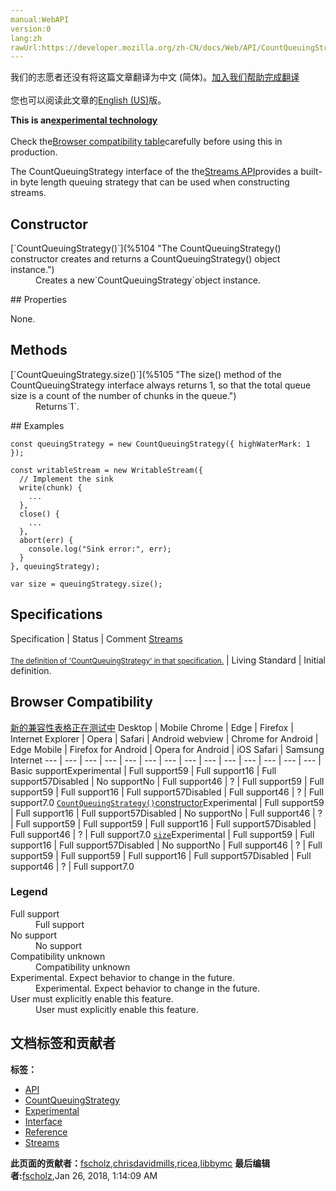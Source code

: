 ```yaml
---
manual:WebAPI
version:0
lang:zh
rawUrl:https://developer.mozilla.org/zh-CN/docs/Web/API/CountQueuingStrategy
---
```




<bdi>我们的志愿者还没有将这篇文章翻译为<bdi>中文 (简体)</bdi>。[加入我们帮助完成翻译](%5101 "")<br></br>您也可以阅读此文章的[English (US)](%5102 "")版。</bdi>






**This is an[experimental technology](%3404 "")**<br></br>Check the[Browser compatibility table](%5103 "")carefully before using this in production.




The CountQueuingStrategy interface of the the[Streams API](%4392 "")provides a built-in byte length queuing strategy that can be used when constructing streams.


## Constructor<a name="Constructor"></a>
<dl><dt>[`CountQueuingStrategy()`](%5104 "The CountQueuingStrategy() constructor creates and returns a CountQueuingStrategy() object instance.")</dt><dd>Creates a new`CountQueuingStrategy`object instance.</dd></dl>
## Properties<a name="Properties"></a>


None.


## Methods<a name="Methods"></a>
<dl><dt>[`CountQueuingStrategy.size()`](%5105 "The size() method of the CountQueuingStrategy interface always returns 1, so that the total queue size is a count of the number of chunks in the queue.")</dt><dd>Returns`1`.</dd></dl>
## Examples<a name="Examples"></a>

```
const queuingStrategy = new CountQueuingStrategy({ highWaterMark: 1 });

const writableStream = new WritableStream({
  // Implement the sink
  write(chunk) {
    ...
  },
  close() {
    ...
  },
  abort(err) {
    console.log("Sink error:", err);
  }
}, queuingStrategy);

var size = queuingStrategy.size();

```

## Specifications<a name="Specifications"></a>
Specification | Status | Comment 
[Streams<br></br><small>The definition of &#39;CountQueuingStrategy&#39; in that specification.</small>](%5106 "") | Living Standard | Initial definition. 


## Browser Compatibility<a name="Browser_Compatibility"></a>
[新的兼容性表格正在测试中<i></i>](%3360 "")
<abbr>Desktop<i></i></abbr> | <abbr>Mobile<i></i></abbr> 
<abbr>Chrome<i></i></abbr> | <abbr>Edge<i></i></abbr> | <abbr>Firefox<i></i></abbr> | <abbr>Internet Explorer<i></i></abbr> | <abbr>Opera<i></i></abbr> | <abbr>Safari<i></i></abbr> | <abbr>Android webview<i></i></abbr> | <abbr>Chrome for Android<i></i></abbr> | <abbr>Edge Mobile<i></i></abbr> | <abbr>Firefox for Android<i></i></abbr> | <abbr>Opera for Android<i></i></abbr> | <abbr>iOS Safari<i></i></abbr> | <abbr>Samsung Internet<i></i></abbr> 
 ---  |  ---  |  ---  |  ---  |  ---  |  ---  |  ---  |  ---  |  ---  |  ---  |  ---  |  ---  |  ---  |  ---  | 
Basic support<abbr>Experimental<i></i></abbr> | <abbr>Full support</abbr>59 | <abbr>Full support</abbr>16 | <abbr>Full support</abbr>57<abbr>Disabled<i></i></abbr> | <abbr>No support</abbr>No | <abbr>Full support</abbr>46 | <abbr>?</abbr> | <abbr>Full support</abbr>59 | <abbr>Full support</abbr>59 | <abbr>Full support</abbr>16 | <abbr>Full support</abbr>57<abbr>Disabled<i></i></abbr> | <abbr>Full support</abbr>46 | <abbr>?</abbr> | <abbr>Full support</abbr>7.0 
[`CountQueuingStrategy()`constructor](%5107 "")<abbr>Experimental<i></i></abbr> | <abbr>Full support</abbr>59 | <abbr>Full support</abbr>16 | <abbr>Full support</abbr>57<abbr>Disabled<i></i></abbr> | <abbr>No support</abbr>No | <abbr>Full support</abbr>46 | <abbr>?</abbr> | <abbr>Full support</abbr>59 | <abbr>Full support</abbr>59 | <abbr>Full support</abbr>16 | <abbr>Full support</abbr>57<abbr>Disabled<i></i></abbr> | <abbr>Full support</abbr>46 | <abbr>?</abbr> | <abbr>Full support</abbr>7.0 
[`size`](%5108 "")<abbr>Experimental<i></i></abbr> | <abbr>Full support</abbr>59 | <abbr>Full support</abbr>16 | <abbr>Full support</abbr>57<abbr>Disabled<i></i></abbr> | <abbr>No support</abbr>No | <abbr>Full support</abbr>46 | <abbr>?</abbr> | <abbr>Full support</abbr>59 | <abbr>Full support</abbr>59 | <abbr>Full support</abbr>16 | <abbr>Full support</abbr>57<abbr>Disabled<i></i></abbr> | <abbr>Full support</abbr>46 | <abbr>?</abbr> | <abbr>Full support</abbr>7.0 


### Legend<a name="Legend"></a>
<dl><dt><abbr>Full support</abbr></dt><dd>Full support</dd><dt><abbr>No support</abbr></dt><dd>No support</dd><dt><abbr>Compatibility unknown</abbr></dt><dd>Compatibility unknown</dd><dt><abbr>Experimental. Expect behavior to change in the future.<i></i></abbr></dt><dd>Experimental. Expect behavior to change in the future.</dd><dt><abbr>User must explicitly enable this feature.<i></i></abbr></dt><dd>User must explicitly enable this feature.</dd></dl>




## 文档标签和贡献者
**标签：**
* [API](%50 "")
* [CountQueuingStrategy](%5109 "")
* [Experimental](%3379 "")
* [Interface](%3380 "")
* [Reference](%3381 "")
* [Streams](%4399 "")

**此页面的贡献者：**[fscholz](%60 ""),[chrisdavidmills](%3495 ""),[ricea](%4400 ""),[libbymc](%5110 "")
**最后编辑者:**[fscholz](%60 ""),<time>Jan 26, 2018, 1:14:09 AM</time>


